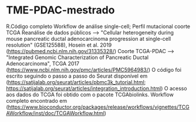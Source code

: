 # TME-PDAC-mestrado
R.Código completo
Workflow de análise single-cell; Perfil mutacional coorte TCGA
Reanálise de dados públicos --> "Cellular heterogeneity during mouse pancreatic ductal adenocarcinoma progression at single-cell resolution" (GSE125588), Hosein et al. 2019 (https://pubmed.ncbi.nlm.nih.gov/31335328/)
Coorte TCGA-PDAC --> "Integrated Genomic Characterization of Pancreatic Ductal Adenocarcinoma", TCGA 2017 (https://www.ncbi.nlm.nih.gov/pmc/articles/PMC5964983/)
O código foi escrito seguindo o passo a passo do Seurat disponível em (https://satijalab.org/seurat/articles/pbmc3k_tutorial.html; https://satijalab.org/seurat/articles/integration_introduction.html)
O acesso aos dados do TCGA foi obtido com o pacote TCGAbiolinks. Workflow completo encontrado em (https://www.bioconductor.org/packages/release/workflows/vignettes/TCGAWorkflow/inst/doc/TCGAWorkflow.html)
